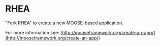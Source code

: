 RHEA
=====

"Fork RHEA" to create a new MOOSE-based application.

For more information see: [http://mooseframework.org/create-an-app/](http://mooseframework.org/create-an-app/)
